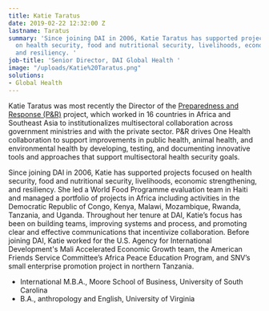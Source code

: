 ```yaml
---
title: Katie Taratus
date: 2019-02-22 12:32:00 Z
lastname: Taratus
summary: 'Since joining DAI in 2006, Katie Taratus has supported projects focused
  on health security, food and nutritional security, livelihoods, economic strengthening,
  and resiliency. '
job-title: 'Senior Director, DAI Global Health '
image: "/uploads/Katie%20Taratus.png"
solutions:
- Global Health
---
```


Katie Taratus was most recently the Director of the [Preparedness and Response (P&R)](https://www.dai.com/our-work/projects/worldwide-preparedness-and-response-pr) project, which worked in 16 countries in Africa and Southeast Asia to institutionalizes multisectoral collaboration across government ministries and with the private sector. P&R drives One Health collaboration to support improvements in public health, animal health, and environmental health by developing, testing, and documenting innovative tools and approaches that support multisectoral health security goals.

Since joining DAI in 2006, Katie has supported projects focused on health security, food and nutritional security, livelihoods, economic strengthening, and resiliency. She led a World Food Programme evaluation team in Haiti and managed a portfolio of projects in Africa including activities in the Democratic Republic of Congo, Kenya, Malawi, Mozambique, Rwanda, Tanzania, and Uganda. Throughout her tenure at DAI, Katie’s focus has been on building teams, improving systems and process, and promoting clear and effective communications that incentivize collaboration. Before joining DAI, Katie worked for the U.S. Agency for International Development's Mali Accelerated Economic Growth team, the American Friends Service Committee’s Africa Peace Education Program, and SNV’s small enterprise promotion project in northern Tanzania.

* International M.B.A., Moore School of Business, University of South Carolina
* B.A., anthropology and English, University of Virginia